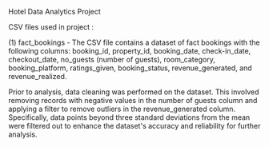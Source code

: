 Hotel Data Analytics Project

CSV files used in project :

(1) fact_bookings - The CSV file contains a dataset of fact bookings with the following columns: booking_id, property_id, booking_date, check-in_date, checkout_date, no_guests (number of guests), room_category, booking_platform, ratings_given, booking_status, revenue_generated, and revenue_realized.

Prior to analysis, data cleaning was performed on the dataset. This involved removing records with negative values in the number of guests column and applying a filter to remove outliers in the revenue_generated column. Specifically, data points beyond three standard deviations from the mean were filtered out to enhance the dataset's accuracy and reliability for further analysis.
